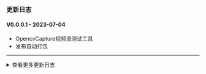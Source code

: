 ### 更新日志


#### V0.0.0.1 - 2023-07-04
* OpencvCapture视频流测试工具
* 发布自动打包
---

<details onclose>

<summary>查看更多更新日志</summary>

</details>

